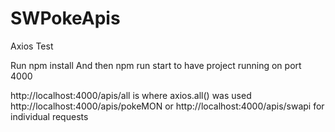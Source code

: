 # SWPokeApis
Axios Test

Run npm install
And then npm run start to have project running on port 4000

http://localhost:4000/apis/all is where axios.all() was used
http://localhost:4000/apis/pokeMON or http://localhost:4000/apis/swapi for individual requests
